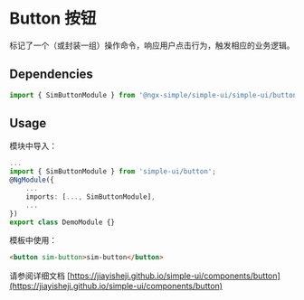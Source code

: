 # Button 按钮

标记了一个（或封装一组）操作命令，响应用户点击行为，触发相应的业务逻辑。

## Dependencies

```ts
import { SimButtonModule } from '@ngx-simple/simple-ui/simple-ui/button';
```

## Usage

模块中导入：

```ts
...
import { SimButtonModule } from 'simple-ui/button';
@NgModule({
    ...
    imports: [..., SimButtonModule],
    ...
})
export class DemoModule {}
```

模板中使用：

```html
<button sim-button>sim-button</button>
```

请参阅详细文档 [https://jiayisheji.github.io/simple-ui/components/button](https://jiayisheji.github.io/simple-ui/components/button)
